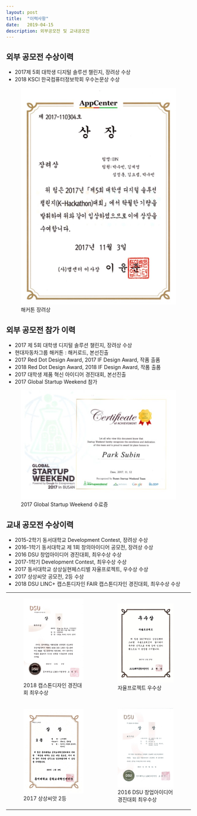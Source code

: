 ```yaml
---
layout: post
title:  "이력사항"
date:   2019-04-15
description: 외부공모전 및 교내공모전
---
```



## 외부 공모전 수상이력

* 2017제 5회 대학생 디지털 솔루션 챌린지, 장려상 수상
* 2018 KSCI 한국컴퓨터정보학회 우수논문상 수상

<figure>
    <img src="/assets/img/Hack.jpg" alt=""/>
     <figcaption>해커톤 장려상</figcaption>
</figure>


## 외부 공모전 참가 이력

* 2017 제 5회 대학생 디지털 솔루션 챌린지, 장려상 수상
* 현대자동차그룹 해커톤 : 해커로드, 본선진출 
* 2017 Red Dot Design Award, 2017 IF Design Award, 작품 출품
* 2018 Red Dot Design Award, 2018 IF Design Award, 작품 출품
* 2017 대학생 제품 혁신 아이디어 경진대회, 본선진출
* 2017 Global Startup Weekend 참가

<figure>
    <img src="/assets/img/global.jpg" alt=""/>
     <figcaptio>2017 Global Startup Weekend 수료증</figcaption>
</figure>

## 교내 공모전 수상이력

* 2015-2학기 동서대학교 Development Contest, 장려상 수상
* 2016-1학기 동서대학교 제 1회 창의아이디어 공모전, 장려상 수상
* 2016 DSU 창업아이디어 경진대회, 최우수상 수상
* 2017-1학기 Development Contest, 최우수상 수상
* 2017 동서대학교 상상실현페스티벌 자율프로젝트, 우수상 수상
* 2017 상상씨앗 공모전, 2등 수상
* 2018 DSU LINC+ 캡스톤디자인 FAIR 캡스톤디자인 경진대회, 최우수상 수상

<table>
    <tr>
        <td>
            <figure>
                <img src="/assets/img/cap.jpg" alt=""/>
                <figcaption>2018 캡스톤디자인 경진대회 최우수상</figcaption>
            </figure>
        </td>
        <td>
            <figure>
                <img src="/assets/img/freeProject.jpg" alt=""/>
                <figcaption>자율프로젝트 우수상</figcaption>
            </figure>
        </td>
    </tr>
    <tr>
        <td>
            <figure>
                <img src="/assets/img/sang.jpg" alt=""/>
                <figcaption>2017 상상씨앗 2등</figcaption>
            </figure>
        </td>
        <td>
            <figure>
                <img src="/assets/img/DSU.jpg" alt=""/>
                <figcaption>2016 DSU 창업아이디어 경진대회 최우수상</figcaption>
            </figure>
        </td>
    </tr>
</table>



<br><br><br><br>

